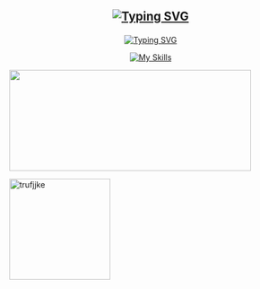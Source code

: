 
<h2 align="center">
  
[![Typing SVG](https://readme-typing-svg.demolab.com?font=Fira+Code&weight=600&duration=1&pause=1000&color=4F585F&center=true&vCenter=true&repeat=false&random=false&width=435&height=25&lines=Hi+there%2C+I'm+Vlad)](https://git.io/typing-svg)
</h2>
<div align="center">
  
[![Typing SVG](https://readme-typing-svg.demolab.com?font=Fira+Code&duration=850&pause=1000&color=4F585F&center=true&vCenter=true&repeat=false&random=false&width=435&height=25&lines=The+full+stack+developer)](https://git.io/typing-svg)</div>

<div align="center">
  
[![My Skills](https://skillicons.dev/icons?i=js,html,css,ts,react,git,nodejs,express,mysql,postgresql)](https://skillicons.dev)

</div>

<p align="left">
  <img width="431" height="180" src="https://github.r2v.ch/codewars?user=truffie&clan_hide=true&stroke=%23fefefe%0A"/>
</p>
<p align="left">
  <img  height="180" src="https://github-readme-stats.vercel.app/api?username=trufjjke&disable_animations=true&show_icons=true&theme=radical" alt="trufjjke" />
</p>
  
